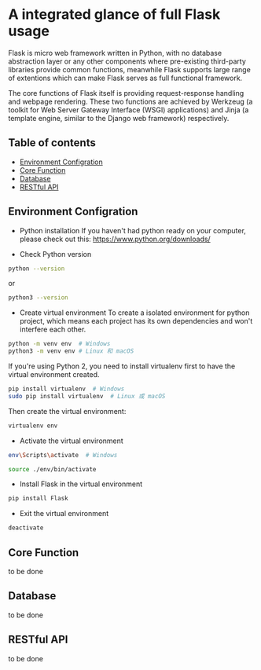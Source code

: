 # A integrated glance of full Flask usage

Flask is micro web framework written in Python, with no database abstraction layer or any other components where pre-existing third-party libraries provide common functions, meanwhile Flask supports large range of extentions which can make Flask serves as full functional framework.

The core functions of Flask itself is providing request-response handling and webpage rendering. These two functions are achieved by Werkzeug (a toolkit for Web Server Gateway Interface (WSGI) applications) and Jinja (a template engine, similar to the Django web framework) respectively.

Table of contents
-----------------

   * [Environment Configration](#environment-configration)
   * [Core Function](#core-function)
   * [Database](#database)
   * [RESTful API](#restful-api)

Environment Configration
------------------------

* Python installation
If you haven't had python ready on your computer, please check out this: https://www.python.org/downloads/

* Check Python version
```sh
python --version
```
or
```sh
python3 --version
```

* Create virtual environment
To create a isolated environment for python project, which means each project has its own dependencies and won't interfere each other.
```sh
python -m venv env  # Windows
python3 -m venv env # Linux 和 macOS
```

If you're using Python 2, you need to install virtualenv first to have the virtual environment created.
```sh
pip install virtualenv  # Windows
sudo pip install virtualenv  # Linux 或 macOS
```
Then create the virtual environment:
```sh
virtualenv env
```

* Activate the virtual environment
```sh
env\Scripts\activate  # Windows
```
```sh
source ./env/bin/activate
```

* Install Flask in the virtual environment
```sh
pip install Flask
```

* Exit the virtual environment
```sh
deactivate
```

Core Function
-------------

to be done

Database
--------

to be done

RESTful API
-----------

to be done

